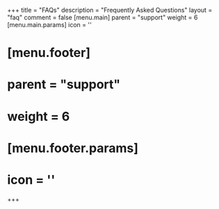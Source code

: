 +++
title = "FAQs"
description = "Frequently Asked Questions"
layout = "faq"
comment = false
[menu.main]
  parent = "support"
  weight = 6
  [menu.main.params]
    icon = '<i class="fas fa-question-circle fa-fw text-info"></i>'
# [menu.footer]
#   parent = "support"
#   weight = 6
#   [menu.footer.params]
#     icon = '<i class="fas fa-fw fa-question-circle"></i>'
+++
